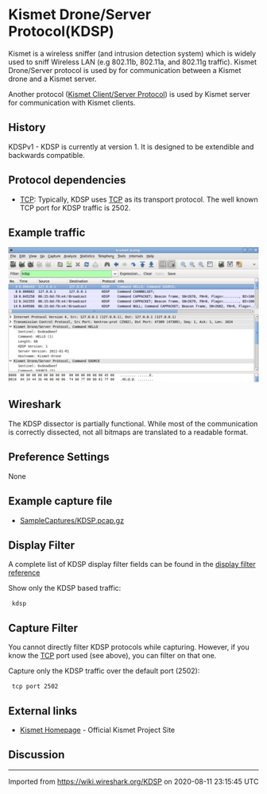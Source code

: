 # Kismet Drone/Server Protocol(KDSP)

Kismet is a wireless sniffer (and intrusion detection system) which is widely used to sniff Wireless LAN (e.g 802.11b, 802.11a, and 802.11g traffic). Kismet Drone/Server protocol is used by for communication between a Kismet drone and a Kismet server.

Another protocol ([Kismet Client/Server Protocol](/Kismet_Client/Server_Protocol)) is used by Kismet server for communication with Kismet clients.

## History

KDSPv1 - KDSP is currently at version 1. It is designed to be extendible and backwards compatible.

## Protocol dependencies

  - [TCP](/TCP): Typically, KDSP uses [TCP](/TCP) as its transport protocol. The well known TCP port for KDSP traffic is 2502.

## Example traffic

![kdsp\_screenshot.png](uploads/__moin_import__/attachments/KDSP/kdsp_screenshot.png "kdsp_screenshot.png")

## Wireshark

The KDSP dissector is partially functional. While most of the communication is correctly dissected, not all bitmaps are translated to a readable format.

## Preference Settings

None

## Example capture file

  - [SampleCaptures/KDSP.pcap.gz](uploads/__moin_import__/attachments/SampleCaptures/KDSP.pcap.gz "Upload new attachment \"KDSP.pcap.gz\"")

## Display Filter

A complete list of KDSP display filter fields can be found in the [display filter reference](http://www.wireshark.org/docs/dfref/k/kdsp.html)

Show only the KDSP based traffic:

``` 
 kdsp 
```

## Capture Filter

You cannot directly filter KDSP protocols while capturing. However, if you know the [TCP](/TCP) port used (see above), you can filter on that one.

Capture only the KDSP traffic over the default port (2502):

``` 
 tcp port 2502 
```

## External links

  - [Kismet Homepage](http://www.kismetwireless.net) - Official Kismet Project Site

## Discussion

---

Imported from https://wiki.wireshark.org/KDSP on 2020-08-11 23:15:45 UTC

